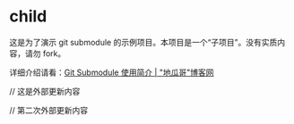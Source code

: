 # child
这是为了演示 git submodule 的示例项目。本项目是一个“子项目”。没有实质内容，请勿 fork。


详细介绍请看：[Git Submodule 使用简介 | "地瓜哥"博客网](http://www.diguage.com/archives/146.html)

// 这是外部更新内容

// 第二次外部更新内容
